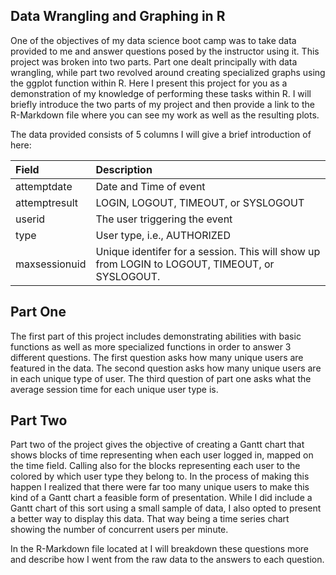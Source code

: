 ## Data Wrangling and Graphing in R

One of the objectives of my data science boot camp was to take data provided to me and answer questions posed by the instructor using it.  This project was broken into two parts.  Part one dealt principally with data wrangling, while part two revolved around creating specialized graphs using the ggplot function within R.  Here I present this project for you as a demonstration of my knowledge of performing these tasks within R.  I will briefly introduce the two parts of my project and then provide a link to the R-Markdown file where you can see my work as well as the resulting plots. 

The data provided consists of 5 columns I will give a brief introduction of here:

| Field         | Description                                                  |
| :------------ | :----------------------------------------------------------- |
| attemptdate   | Date and Time of event                                       |
| attemptresult | LOGIN, LOGOUT, TIMEOUT, or SYSLOGOUT                         |
| userid        | The user triggering the event                                |
| type          | User type, i.e., AUTHORIZED                                  |
| maxsessionuid | Unique identifer for a session. This will show up from LOGIN to LOGOUT, TIMEOUT, or SYSLOGOUT. |

## Part One

The first part of this project includes demonstrating abilities with basic functions as well as more specialized functions in order to answer 3 different questions. The first question asks how many unique users are featured in the data.  The second question asks how many unique users are in each unique type of user. The third question of part one asks what the average session time for each unique user type is. 

## Part Two

Part two of the project gives the objective of creating a Gantt chart that shows blocks of time representing when each user logged in, mapped on the time field.  Calling also for the blocks representing each user to the colored by which user type they belong to.  In the process of making this happen I realized that there were far too many unique users to make this kind of a Gantt chart a feasible form of presentation.  While I did include a Gantt chart of this sort using a small sample of data, I also opted to present a better way to display this data.  That way being a time series chart showing the number of concurrent users per minute.

In the R-Markdown file located at  I will breakdown these questions more and describe how I went from the raw data to the answers to each question.





